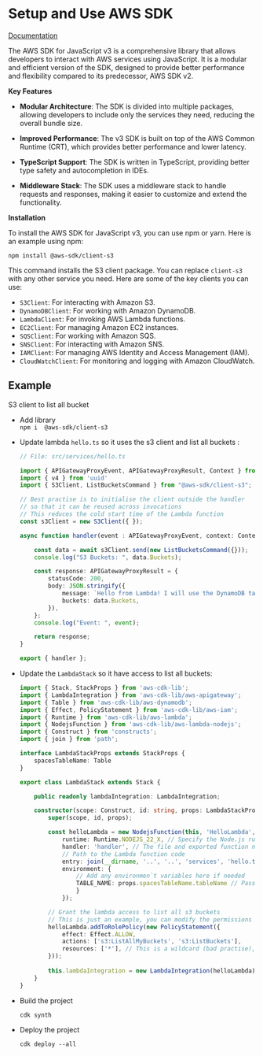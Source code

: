 # Setup and Use AWS SDK

[Documentation](https://docs.aws.amazon.com/AWSJavaScriptSDK/v3/latest/)

The AWS SDK for JavaScript v3 is a comprehensive library that allows developers to interact with AWS services using JavaScript. It is a modular and efficient version of the SDK, designed to provide better performance and flexibility compared to its predecessor, AWS SDK v2.

**Key Features**

- **Modular Architecture**: The SDK is divided into multiple packages, allowing developers to include only the services they need, reducing the overall bundle size.

- **Improved Performance**: The v3 SDK is built on top of the AWS Common Runtime (CRT), which provides better performance and lower latency.

- **TypeScript Support**: The SDK is written in TypeScript, providing better type safety and autocompletion in IDEs.

- **Middleware Stack**: The SDK uses a middleware stack to handle requests and responses, making it easier to customize and extend the functionality.

**Installation**

To install the AWS SDK for JavaScript v3, you can use npm or yarn. Here is an example using npm:

`npm install @aws-sdk/client-s3`

This command installs the S3 client package. You can replace `client-s3` with any other service you need. Here are some of the key clients you can use:

- `S3Client`: For interacting with Amazon S3.
- `DynamoDBClient`: For working with Amazon DynamoDB.
- `LambdaClient`: For invoking AWS Lambda functions.
- `EC2Client`: For managing Amazon EC2 instances.
- `SQSClient`: For working with Amazon SQS.
- `SNSClient`: For interacting with Amazon SNS.
- `IAMClient`: For managing AWS Identity and Access Management (IAM).
- `CloudWatchClient`: For monitoring and logging with Amazon CloudWatch.

## Example

S3 client to list all bucket

- Add library   
    `npm i  @aws-sdk/client-s3`

- Update lambda `hello.ts` so it uses the s3 client and list all buckets :
    ```ts
    // File: src/services/hello.ts

    import { APIGatewayProxyEvent, APIGatewayProxyResult, Context } from "aws-lambda";
    import { v4 } from 'uuid'
    import { S3Client, ListBucketsCommand } from "@aws-sdk/client-s3";  

    // Best practise is to initialise the client outside the handler
    // so that it can be reused across invocations
    // This reduces the cold start time of the Lambda function
    const s3Client = new S3Client({ });

    async function handler(event : APIGatewayProxyEvent, context: Context) {

        const data = await s3Client.send(new ListBucketsCommand({}));
        console.log("S3 Buckets: ", data.Buckets);

        const response: APIGatewayProxyResult = {
            statusCode: 200,
            body: JSON.stringify({
                message: `Hello from Lambda! I will use the DynamoDB table ${process.env.TABLE_NAME} with and id ${v4()}`,
                buckets: data.Buckets,
            }),
        };
        console.log("Event: ", event);

        return response;
    }

    export { handler };
    ```
- Update the `LambdaStack` so it have access to list all buckets:
    ```ts
    import { Stack, StackProps } from 'aws-cdk-lib';
    import { LambdaIntegration } from 'aws-cdk-lib/aws-apigateway';
    import { Table } from 'aws-cdk-lib/aws-dynamodb';
    import { Effect, PolicyStatement } from 'aws-cdk-lib/aws-iam';
    import { Runtime } from 'aws-cdk-lib/aws-lambda';
    import { NodejsFunction } from 'aws-cdk-lib/aws-lambda-nodejs';
    import { Construct } from 'constructs';
    import { join } from 'path';

    interface LambdaStackProps extends StackProps {
        spacesTableName: Table
    }

    export class LambdaStack extends Stack {

        public readonly lambdaIntegration: LambdaIntegration;

        constructor(scope: Construct, id: string, props: LambdaStackProps) {
            super(scope, id, props);

            const helloLambda = new NodejsFunction(this, 'HelloLambda', {
                runtime: Runtime.NODEJS_22_X, // Specify the Node.js runtime
                handler: 'handler', // The file and exported function name
                // Path to the Lambda function code
                entry: join(__dirname, '..', '..', 'services', 'hello.ts'), 
                environment: {
                    // Add any environmen`t variables here if needed
                    TABLE_NAME: props.spacesTableName.tableName // Pass the table name to the Lambda function
                    }
                });

            // Grant the lambda access to list all s3 buckets
            // This is just an example, you can modify the permissions as needed
            helloLambda.addToRolePolicy(new PolicyStatement({
                effect: Effect.ALLOW,
                actions: ['s3:ListAllMyBuckets', 's3:ListBuckets'],
                resources: ['*'], // This is a wildcard (bad practise), you should restrict it to specific buckets if needed
            }));
                    
            this.lambdaIntegration = new LambdaIntegration(helloLambda);    
        }
    }
    ```
    
* Build the project

    `cdk synth`

* Deploy the project

    `cdk deploy --all`